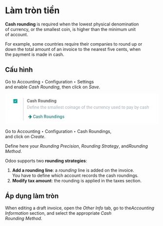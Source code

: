 # Làm tròn tiền

**Cash rounding** is required when the lowest physical denomination\
of currency, or the smallest coin, is higher than the minimum unit\
of account.

For example, some countries require their companies to round up or\
down the total amount of an invoice to the nearest five cents, when\
the payment is made in cash.

## Cấu hình

Go to Accounting ‣ Configuration ‣ Settings\
and enable _Cash Rounding_, then click on _Save_.

![image](../../../../.gitbook/assets/cash_rounding01.png)

Go to Accounting ‣ Configuration ‣ Cash Roundings,\
and click on _Create_.

Define here your _Rounding Precision_, _Rounding Strategy_, an&#x64;_&#x52;ounding Method_.

Odoo supports two **rounding strategies**:

1. **Add a rounding line**: a _rounding_ line is added on the invoice.\
   You have to define which account records the cash roundings.
2. **Modify tax amount**: the rounding is applied in the taxes section.

## Áp dụng làm tròn

When editing a draft invoice, open the _Other Info_ tab, go to th&#x65;_&#x41;ccounting Information_ section, and select the appropriate _Cash_\
_Rounding Method_.
